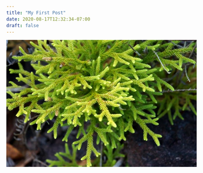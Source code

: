 ```yaml
---
title: "My First Post"
date: 2020-08-17T12:32:34-07:00
draft: false 
---
```

![Chinese club moss](/images/chinese-club-moss.jpg)

